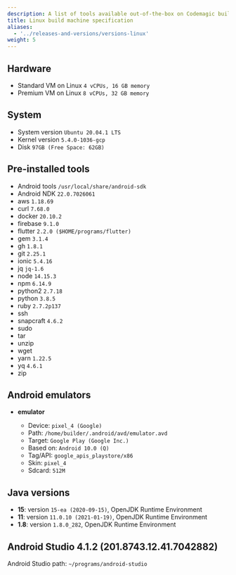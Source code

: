 ```yaml
---
description: A list of tools available out-of-the-box on Codemagic build machines.
title: Linux build machine specification
aliases:
  - '../releases-and-versions/versions-linux'
weight: 5
---
```


## Hardware

- Standard VM on Linux `4 vCPUs, 16 GB memory`
- Premium VM on Linux `8 vCPUs, 32 GB memory`

## System

- System version `Ubuntu 20.04.1 LTS`
- Kernel version `5.4.0-1036-gcp`
- Disk `97GB (Free Space: 62GB)`

## Pre-installed tools

- Android tools `/usr/local/share/android-sdk`
- Android NDK `22.0.7026061`
- aws `1.18.69`
- curl `7.68.0`
- docker `20.10.2`
- firebase `9.1.0`
- flutter `2.2.0 ($HOME/programs/flutter)`
- gem `3.1.4`
- gh `1.8.1`
- git `2.25.1`
- ionic `5.4.16`
- jq `jq-1.6`
- node `14.15.3`
- npm `6.14.9`
- python2 `2.7.18`
- python `3.8.5`
- ruby `2.7.2p137`
- ssh
- snapcraft `4.6.2`
- sudo
- tar
- unzip
- wget
- yarn `1.22.5`
- yq `4.6.1`
- zip

## Android emulators

- **emulator**

    - Device: `pixel_4 (Google)`
    - Path: `/home/builder/.android/avd/emulator.avd`
    - Target: `Google Play (Google Inc.)`
    - Based on: `Android 10.0 (Q)`
    - Tag/API: `google_apis_playstore/x86`
    - Skin: `pixel_4`
    - Sdcard: `512M`

## Java versions

- **15**: version `15-ea (2020-09-15)`, OpenJDK Runtime Environment
- **11**: version `11.0.10 (2021-01-19)`, OpenJDK Runtime Environment
- **1.8**: version `1.8.0_282`, OpenJDK Runtime Environment

## Android Studio 4.1.2 (201.8743.12.41.7042882)

Android Studio path: `~/programs/android-studio`
